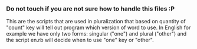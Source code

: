 ### Do not touch if you are not sure how to handle this files :P

This are the scripts that are used in pluralization that based on quantity of "count" key will tell out program which version of word to use. In English for example we have only two forms: singular ("one") and plural ("other") and the script en.rb will decide when to use "one" key or "other".